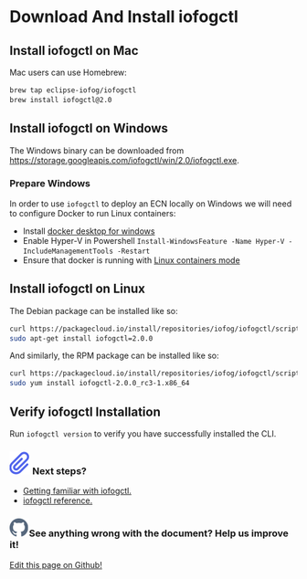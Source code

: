 # Download And Install iofogctl

## Install iofogctl on Mac

Mac users can use Homebrew:

```bash
brew tap eclipse-iofog/iofogctl
brew install iofogctl@2.0
```

## Install iofogctl on Windows

The Windows binary can be downloaded from https://storage.googleapis.com/iofogctl/win/2.0/iofogctl.exe.

### Prepare Windows

In order to use `iofogctl` to deploy an ECN locally on Windows we will need to configure Docker to run Linux containers:

- Install [docker desktop for windows](https://download.docker.com/win/stable/Docker%20Desktop%20Installer.exe)
- Enable Hyper-V in Powershell `Install-WindowsFeature -Name Hyper-V -IncludeManagementTools -Restart`
- Ensure that docker is running with [Linux containers mode](https://docs.docker.com/docker-for-windows/#switch-between-windows-and-linux-containers)

## Install iofogctl on Linux

The Debian package can be installed like so:

```bash
curl https://packagecloud.io/install/repositories/iofog/iofogctl/script.deb.sh | sudo bash
sudo apt-get install iofogctl=2.0.0
```

And similarly, the RPM package can be installed like so:

```bash
curl https://packagecloud.io/install/repositories/iofog/iofogctl/script.rpm.sh | sudo bash
sudo yum install iofogctl-2.0.0_rc3-1.x86_64
```

## Verify iofogctl Installation

Run `iofogctl version` to verify you have successfully installed the CLI.

<aside class="notifications note">
  <h3><img src="/images/icos/ico-note.svg" alt=""> Next steps?</h3>
  <ul>
    <li><a href="./getting-familiar.html">Getting familiar with iofogctl.</a></li>
    <li><a href="../reference-iofogctl/reference-kinds.html">iofogctl reference.</a></li>
  <ul>
</aside>

<aside class="notifications contribute">
  <h3><img src="/images/icos/ico-github.svg" alt="">See anything wrong with the document? Help us improve it!</h3>
  <a href="https://github.com/eclipse-iofog/iofog.org/edit/develop/content/docs/2/iofogctl/download.md"
    target="_blank">
    <p>Edit this page on Github!</p>
  </a>
</aside>
